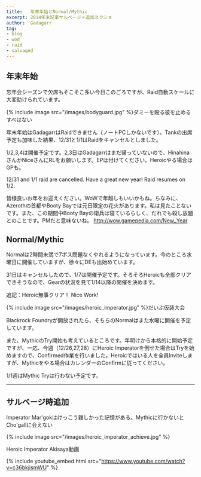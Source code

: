 ```yaml
---
title:   年末年始とNormal/Mythic
excerpt: 2014年末記事サルベージ＋追加スクショ
author:  Gadagarr
tag:
- blog
- wod
- raid
- salvaged
---
```


## 年末年始

忘年会シーズンで欠席もそこそこ多い今日このごろですが、Raid自動スケールに大変助けられています。

{% include image src="/images/bodyguard.jpg" %}ダミーを殴る彼を止めるすべはない

年末年始はGadagarrはRaidできません（ノートPCしかないです）。Tankの出席予定も加味した結果、12/31と1/1はRaidをキャンセルとしました。

1/2,3,4は開催予定です。2,3日はGadagarrはまだ帰っていないので、HinahinaさんかNiceさんにRLをお願いします。EPは付けてください。Heroicやる場合はGPも。

12/31 and 1/1 raid are cancelled. Have a great new year! Raid resumes on 1/2.

皆様良いお年をお迎えください。WoWで年越しもいいかもね。ちなみに、Azerothの首都やBooty Bayでは元日限定の花火があります。私は見たことないです。また、この期間中Booty Bayの衛兵は寝ているらしく、だれでも殺し放題とのことです。PMだと意味ないね。
<http://wow.gamepedia.com/New_Year>

## Normal/Mythic

Normalは2時間未満で7ボス問題なくやれるようになっています。今のところ水曜日に開催していますが、徐々にDEも出始めています。

31日はキャンセルしたので、1/7は開催予定です。そろそろHeroicも全部クリアできそうなので、Gearの状況を見て1/14以降の開催を決めます。

追記：Heroic無事クリア！ Nice Work!

{% include image src="/images/heroic_imperator.jpg" %}だいぶ仮装大会

Blackrock Foundryが開放されたら、そちらのNormalはまた水曜に開催を予定しています。

また、MythicのTry開始も考えているところです。年明けから本格的に開始予定ですが、一応、今週（12/26,27,28）にHeroic Imperatorを倒せた場合はTryを始めますので、Confirmed作業を行いました。Heroicではいる人を全員Inviteしますが、Mythicをやる場合はカレンダーのConfirmに従ってください。

1/1週はMythic Tryは行わない予定です。

-----

## サルベージ時追加

Imperator Mar'gokはけっこう難しかった記憶がある。Mythicに行かないとCho'gallに会えない

{% include image src="/images/heroic_imperator_achieve.jpg" %}

Heroic Imperator Akisaya動画

{% include youtube_embed.html src="https://www.youtube.com/watch?v=c36bkjismWU" %}
